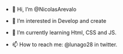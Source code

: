 - 👋 Hi, I’m @NicolasArevalo
- 👀 I’m interested in Develop and create 
- 🌱 I’m currently learning Html, CSS and JS.

- 📫 How to reach me: @lunago28 in twitter.

<!---
NicolasArevalo/NicolasArevalo is a ✨ special ✨ repository because its `README.md` (this file) appears on your GitHub profile.
You can click the Preview link to take a look at your changes.
--->
